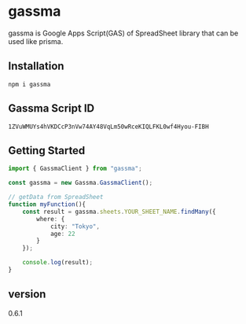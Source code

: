 # gassma

gassma is Google Apps Script(GAS) of SpreadSheet library that can be used like prisma.

## Installation

```
npm i gassma
```

## Gassma Script ID

```
1ZVuWMUYs4hVKDCcP3nVw74AY48VqLm50wRceKIQLFKL0wf4Hyou-FIBH
```

## Getting Started

```.ts
import { GassmaClient } from "gassma";

const gassma = new Gassma.GassmaClient();

// getData from SpreadSheet
function myFunction(){
    const result = gassma.sheets.YOUR_SHEET_NAME.findMany({
        where: {
            city: "Tokyo",
            age: 22
        }
    });

    console.log(result);
}
```

## version

0.6.1
